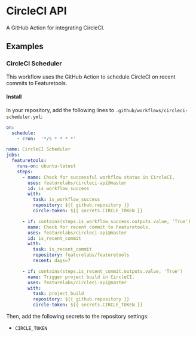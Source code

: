 # CircleCI API

A GitHub Action for integrating CircleCI.

## Examples

### CircleCI Scheduler

This workflow uses the GitHub Action to schedule CircleCI on recent commits to Featuretools.

#### Install

In your repository, add the following lines to `.github/workflows/circleci-scheduler.yml`:

```yaml
on:
  schedule:
    - cron:  '*/5 * * * *'

name: CircleCI Scheduler
jobs:
  featuretools:
    runs-on: ubuntu-latest
    steps:
      - name: Check for successful workflow status in CircleCI.
        uses: featurelabs/circleci-api@master
        id: is_workflow_success
        with:
          task: is_workflow_success
          repository: ${{ github.repository }}
          circle-token: ${{ secrets.CIRCLE_TOKEN }}

      - if: contains(steps.is_workflow_success.outputs.value, 'True')
        name: Check for recent commit to Featuretools.
        uses: featurelabs/circleci-api@master
        id: is_recent_commit
        with:
          task: is_recent_commit
          repository: featurelabs/featuretools
          recent: days=7

      - if: contains(steps.is_recent_commit.outputs.value, 'True')
        name: Trigger project build in CircleCI.
        uses: featurelabs/circleci-api@master
        with:
          task: project_build
          repository: ${{ github.repository }}
          circle-token: ${{ secrets.CIRCLE_TOKEN }}
```

Then, add the following secrets to the repository settings:

  - `CIRCLE_TOKEN`
